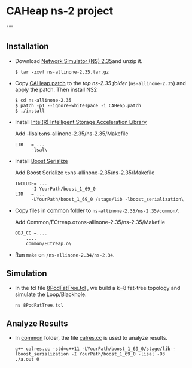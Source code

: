 # CAHeap ns-2 project
"""
## Installation
- Download [Network Simulator (NS) 2.35](https://sourceforge.net/projects/nsnam/files/latest/download)and unzip it.

  ```
  $ tar -zxvf ns-allinone-2.35.tar.gz
  ```
- Copy [CAHeap.patch](https://github.com/CAHeap/CAHeap/tree/master/src/ns-2/CAHeap.patch) to the *top ns-2.35 folder* (`ns-allinone-2.35`) and apply the patch. Then install NS2
  ```
  $ cd ns-allinone-2.35
  $ patch -p1 --ignore-whitespace -i CAHeap.patch
  $ ./install
  ```
- Install  [Intel(R) Intelligent Storage Acceleration Library](https://github.com/01org/isa-l)

  Add  -lisal` to `ns-allinone-2.35/ns-2.35/Makefile

  ```
  LIB   = ...
  		-lsal\
  ```

- Install [Boost Serialize ](https://www.boost.org/)

  Add  Boost Serialize ` to `ns-allinone-2.35/ns-2.35/Makefile

  ```
  INCLUDE= ...
   		-I YourPath/boost_1_69_0 
  LIB   = ...
  		-LYourPath/boost_1_69_0 /stage/lib -lboost_serialization\
  ```

- Copy files in [common](https://github.com/CAHeap/CAHeap/tree/master/src/ns-2/common) folder to ```ns-allinone-2.35/ns-2.35/common/```.

  Add Common/ECtreap.o` to `ns-allinone-2.35/ns-2.35/Makefile
    ```
    OBJ_CC =....
		....
		common/ECtreap.o\
    ```

- Run ```make``` on ```/ns-allinone-2.34/ns-2.34```.


## Simulation
- In the tcl file [8PodFatTree.tcl](https://github.com/CAHeap/CAHeap/tree/master/src/ns-2/8PodFatTree.tcl) , we build a k=8 fat-tree topology and simulate the Loop/Blackhole. 

  ```
  ns 8PodFatTree.tcl
  ```

## Analyze Results

- In  [common](https://github.com/CAHeap/CAHeap/tree/master/src/ns-2/common) folder, the file  [calres.cc](https://github.com/CAHeap/CAHeap/tree/master/src/ns-2/common/calres.cc) is used to analyze results.
  ```
  g++ calres.cc -std=c++11 -LYourPath/boost_1_69_0/stage/lib -	          lboost_serialization -I YourPath/boost_1_69_0 -lisal -O3
  ./a.out 0
  ```

